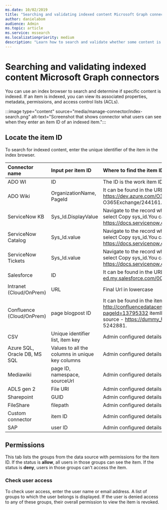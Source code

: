 ```yaml
---
ms.date: 10/02/2019
title: "Searching and validating indexed content Microsoft Graph connectors"
author: danielabom
audience: Admin
ms.topic: article
ms.service: mssearch
ms.localizationpriority: medium
description: "Learn how to search and validate whether some content is indexed in Microsoft Search and Microsoft 365 Copilot."
---
```


# Searching and validating indexed content Microsoft Graph connectors

You can use an index browser to search and determine if specific content is indexed. If an item is indexed, you can view its associated properties, metadata, permissions, and access control lists (ACLs).

:::image type="content" source="media/manage-connector/index-search.png" alt-text="Screenshot that shows connector what users can see when they enter an item ID of an indexed item.":::

## Locate the item ID
To search for indexed content, enter the unique identifier of the item in the index browser. 

|Connector name|Input per item ID|Where to find the item ID|
|:------------ |:------------ |:------------|
|ADO WI|ID|The ID is the work item ID.|	
|ADO Wiki|OrganizationName, PageId|It can be found in the URL e.g- https://dev.azure.com/O365Exchange/Demolink/_wiki/O365%20Core.wiki/244161/xyzItemId: O365Exchange/244161.|		
|ServiceNow KB|Sys_Id.DisplayValue|Navigate to the record where you are looking for a sys_id, right-click the header bar, and select Copy sys_id.You can also click the Hamburger > Copy sys_id. For more information: https://docs.servicenow.com/csh?topicname=c_UniqueRecordIdentifier.html&version=latest|
|ServiceNow Catalog|Sys_Id.value|Navigate to the record where you are looking for a sys_id, right-click the header bar, and select Copy sys_id.You can also click the Hamburger > Copy sys_id. For more information: https://docs.servicenow.com/csh?topicname=c_UniqueRecordIdentifier.html&version=latest| 		
|ServiceNow Tickets|Sys_Id.value|Navigate to the record where you are looking for a sys_id, right-click the header bar, and select Copy sys_id.You can also click the Hamburger > Copy sys_id. For more information: https://docs.servicenow.com/csh?topicname=c_UniqueRecordIdentifier.html&version=latest| 		 		
|Salesforce|ID|It can be found in the URL e.g- - https://democompany123-dev-ed.my.salesforce.com/00T5w00008iy76x -Item ID: 00T5w00008iy76x.|
|Intranet (Cloud/OnPrem)|URL|Final Url in lowercase|Jira issue ID	Follow the link : https://confluence.atlassian.com/jirakb/how-to-get-issue-id-from-the-jira-user-interface-1115156394.html#:~:text=User%20needs%20to%20get%20the%20issue%20id%20in%20an%20easier|
|Confluence (Cloud/OnPrem)|page blogpost ID|It can be found in the item ID of the URL http://confluencedatacenter.dummy.dummyapp.azoro.com:1234/pages/viewinfo.action?pageId=13795332 itemID: 13795332. Example in the Confluence Cloud: URL from the data source - 	https://dummy_URL.atlassian.net/wiki/spaces/xyz/pages/5242881 page ID - 5242881.| 	
|CSV|Unique identifier list, item key|Admin configured details.|
|Azure SQL, Oracle DB, MS SQL|Values to all the columns in unique key columns|Admin configured details.|
|Mediawiki|page ID, namespace, sourceUrl|Admin configured details.| 	 	
|ADLS gen 2|File URI|Admin configured details.| 	 	
|Sharepoint|GUID|Admin configured details.| 	 	
|FileShare|filepath|Admin configured details.|  	 	
|Custom connector|item ID|Admin configured details.|  
|SAP|user ID|Admin configured details.|  	 	

## Permissions
This tab lists the groups from the data source with permissions for the item ID. If the status is **allow**, all users in those groups can see the item. If the status is **deny**, users in those groups can't access the item.

### Check user access
To check user access, enter the user name or email address. A list of groups to which the user belongs is displayed. If the user is denied access to any of these groups, their overall permission to view the item is revoked.
